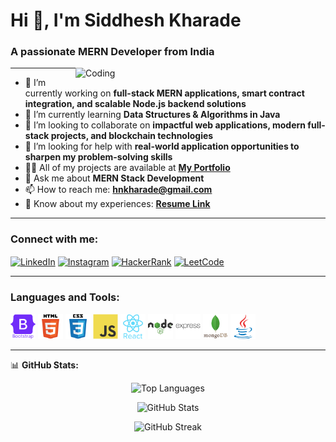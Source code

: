 <h1 align="left">Hi 👋, I'm Siddhesh Kharade</h1>
<h3 align="left">A passionate MERN Developer from India</h3>

<!-- Banner on the right -->
<img align="right" alt="Coding" width="400" src="https://cdn.dribbble.com/users/1162077/screenshots/3848914/programmer.gif">

---

- 🔭 I’m currently working on **full-stack MERN applications, smart contract integration, and scalable Node.js backend solutions**  
- 🌱 I’m currently learning **Data Structures & Algorithms in Java**  
- 👯 I’m looking to collaborate on **impactful web applications, modern full-stack projects, and blockchain technologies**  
- 🤝 I’m looking for help with **real-world application opportunities to sharpen my problem-solving skills**  
- 👨‍💻 All of my projects are available at **[My Portfolio](https://github.com/siddheshkharade07?tab=repositories)**  
- 💬 Ask me about **MERN Stack Development**  
- 📫 How to reach me: **hnkharade@gmail.com**  
- 📄 Know about my experiences: **[Resume Link](https://your-resume-link.com)**  

---

<h3 align="left">Connect with me:</h3>
<p align="left">
<a href="https://www.linkedin.com/in/siddhesh-kharade-44b003299" target="blank"><img align="center" src="https://raw.githubusercontent.com/rahuldkjain/github-profile-readme-generator/master/src/images/icons/Social/linked-in-alt.svg" alt="LinkedIn" height="30" width="40" /></a>
<a href="https://instagram.com/harshad.kharade.07" target="blank"><img align="center" src="https://raw.githubusercontent.com/rahuldkjain/github-profile-readme-generator/master/src/images/icons/Social/instagram.svg" alt="Instagram" height="30" width="40" /></a>
<a href="https://www.hackerrank.com/hnkharade" target="blank"><img align="center" src="https://raw.githubusercontent.com/rahuldkjain/github-profile-readme-generator/master/src/images/icons/Social/hackerrank.svg" alt="HackerRank" height="30" width="40" /></a>
<a href="https://leetcode.com/siddhesh_kharade" target="blank"><img align="center" src="https://raw.githubusercontent.com/rahuldkjain/github-profile-readme-generator/master/src/images/icons/Social/leet-code.svg" alt="LeetCode" height="30" width="40" /></a>
</p>

---

<h3 align="left">Languages and Tools:</h3>
<p align="left">
  <a href="https://getbootstrap.com" target="_blank"><img src="https://raw.githubusercontent.com/devicons/devicon/master/icons/bootstrap/bootstrap-plain-wordmark.svg" alt="Bootstrap" width="40" height="40"/></a>
  <a href="https://www.w3.org/html/" target="_blank"><img src="https://raw.githubusercontent.com/devicons/devicon/master/icons/html5/html5-original-wordmark.svg" alt="HTML5" width="40" height="40"/></a>
  <a href="https://www.w3schools.com/css/" target="_blank"><img src="https://raw.githubusercontent.com/devicons/devicon/master/icons/css3/css3-original-wordmark.svg" alt="CSS3" width="40" height="40"/></a>
  <a href="https://developer.mozilla.org/en-US/docs/Web/JavaScript" target="_blank"><img src="https://raw.githubusercontent.com/devicons/devicon/master/icons/javascript/javascript-original.svg" alt="JavaScript" width="40" height="40"/></a>
  <a href="https://reactjs.org/" target="_blank"><img src="https://raw.githubusercontent.com/devicons/devicon/master/icons/react/react-original-wordmark.svg" alt="React" width="40" height="40"/></a>
  <a href="https://nodejs.org" target="_blank"><img src="https://raw.githubusercontent.com/devicons/devicon/master/icons/nodejs/nodejs-original-wordmark.svg" alt="Node.js" width="40" height="40"/></a>
  <a href="https://expressjs.com" target="_blank"><img src="https://raw.githubusercontent.com/devicons/devicon/master/icons/express/express-original-wordmark.svg" alt="Express.js" width="40" height="40"/></a>
  <a href="https://www.mongodb.com/" target="_blank"><img src="https://raw.githubusercontent.com/devicons/devicon/master/icons/mongodb/mongodb-original-wordmark.svg" alt="MongoDB" width="40" height="40"/></a>
  <a href="https://www.java.com" target="_blank"><img src="https://raw.githubusercontent.com/devicons/devicon/master/icons/java/java-original.svg" alt="Java" width="40" height="40"/></a>
</p>

---

📊 **GitHub Stats:**  

<p align="center">
  <img src="https://github-readme-stats.vercel.app/api/top-langs?username=siddheshkharade07&show_icons=true&locale=en&layout=compact" alt="Top Languages" width="500"/>
</p>

<p align="center">
  <img src="https://github-readme-stats.vercel.app/api?username=siddheshkharade07&show_icons=true&locale=en" alt="GitHub Stats" width="500"/>
</p>

<p align="center">
  <img src="https://github-readme-streak-stats.herokuapp.com/?user=siddheshkharade07" alt="GitHub Streak" width="500"/>
</p>
